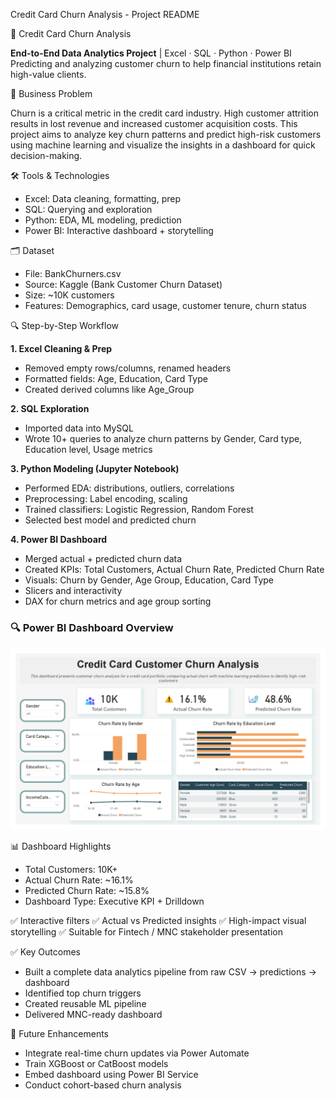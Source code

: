 Credit Card Churn Analysis - Project README

🧾 Credit Card Churn Analysis

**End-to-End Data Analytics Project** | Excel · SQL · Python · Power BI
Predicting and analyzing customer churn to help financial institutions retain high-value clients.

🎯 Business Problem

Churn is a critical metric in the credit card industry. High customer attrition results in lost revenue and increased customer acquisition costs. This project aims to analyze key churn patterns and predict high-risk customers using machine learning and visualize the insights in a dashboard for quick decision-making.

🛠 Tools & Technologies

- Excel: Data cleaning, formatting, prep
- SQL: Querying and exploration
- Python: EDA, ML modeling, prediction
- Power BI: Interactive dashboard + storytelling
  
🗂 Dataset

- File: BankChurners.csv
- Source: Kaggle (Bank Customer Churn Dataset)
- Size: ~10K customers
- Features: Demographics, card usage, customer tenure, churn status
  
🔍 Step-by-Step Workflow

**1. Excel Cleaning & Prep**
- Removed empty rows/columns, renamed headers
- Formatted fields: Age, Education, Card Type
- Created derived columns like Age_Group

**2. SQL Exploration**

- Imported data into MySQL
- Wrote 10+ queries to analyze churn patterns by Gender, Card type, Education level, Usage metrics

**3. Python Modeling (Jupyter Notebook)**

- Performed EDA: distributions, outliers, correlations
- Preprocessing: Label encoding, scaling
- Trained classifiers: Logistic Regression, Random Forest
- Selected best model and predicted churn

**4. Power BI Dashboard**

- Merged actual + predicted churn data
- Created KPIs: Total Customers, Actual Churn Rate, Predicted Churn Rate
- Visuals: Churn by Gender, Age Group, Education, Card Type
- Slicers and interactivity
- DAX for churn metrics and age group sorting
  
### 🔍 Power BI Dashboard Overview

  ![Dashboard Screenshot](https://github.com/hey-sree/credit-card-churn-analysis/blob/main/images/Dashboard_Screenshot.png.png?raw=true)

📊 Dashboard Highlights

- Total Customers: 10K+
- Actual Churn Rate: ~16.1%
- Predicted Churn Rate: ~15.8%
- Dashboard Type: Executive KPI + Drilldown

✅ Interactive filters
✅ Actual vs Predicted insights
✅ High-impact visual storytelling
✅ Suitable for Fintech / MNC stakeholder presentation


✅ Key Outcomes

- Built a complete data analytics pipeline from raw CSV → predictions → dashboard
- Identified top churn triggers
- Created reusable ML pipeline
- Delivered MNC-ready dashboard

📌 Future Enhancements

- Integrate real-time churn updates via Power Automate
- Train XGBoost or CatBoost models
- Embed dashboard using Power BI Service
- Conduct cohort-based churn analysis
